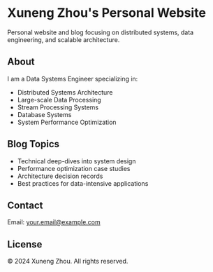 # Xuneng Zhou's Personal Website

Personal website and blog focusing on distributed systems, data engineering, and scalable architecture.

## About

I am a Data Systems Engineer specializing in:
- Distributed Systems Architecture
- Large-scale Data Processing
- Stream Processing Systems
- Database Systems
- System Performance Optimization

## Blog Topics

- Technical deep-dives into system design
- Performance optimization case studies
- Architecture decision records
- Best practices for data-intensive applications

## Contact

Email: your.email@example.com

## License

© 2024 Xuneng Zhou. All rights reserved.
